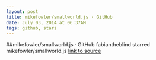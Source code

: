 ```yaml
---
layout: post
title: mikefowler/smallworld.js · GitHub
date: July 03, 2014 at 06:37AM
tags: github, stars
---
```

##mikefowler/smallworld.js · GitHub
fabiantheblind starred mikefowler/smallworld.js
[link to source](http://ift.tt/1ntAv3Y) 
